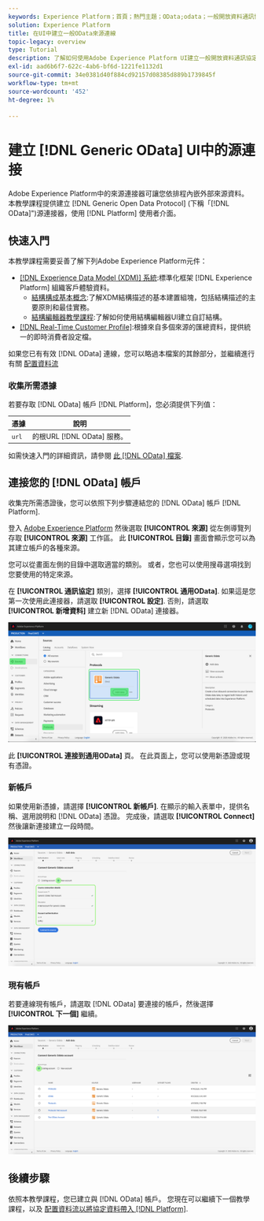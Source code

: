 ```yaml
---
keywords: Experience Platform；首頁；熱門主題；OData;odata；一般開放資料通訊協定
solution: Experience Platform
title: 在UI中建立一般OData來源連線
topic-legacy: overview
type: Tutorial
description: 了解如何使用Adobe Experience Platform UI建立一般開放資料通訊協定來源連線。
exl-id: aad6b6f7-622c-4ab6-bf6d-1221fe1132d1
source-git-commit: 34e0381d40f884cd92157d08385d889b1739845f
workflow-type: tm+mt
source-wordcount: '452'
ht-degree: 1%

---
```


# 建立 [!DNL Generic OData] UI中的源連接

Adobe Experience Platform中的來源連接器可讓您依排程內嵌外部來源資料。 本教學課程提供建立 [!DNL Generic Open Data Protocol] (下稱「[!DNL OData]&quot;)源連接器，使用 [!DNL Platform] 使用者介面。

## 快速入門

本教學課程需要妥善了解下列Adobe Experience Platform元件：

* [[!DNL Experience Data Model (XDM)] 系統](../../../../../xdm/home.md):標準化框架 [!DNL Experience Platform] 組織客戶體驗資料。
   * [結構構成基本概念](../../../../../xdm/schema/composition.md):了解XDM結構描述的基本建置組塊，包括結構描述的主要原則和最佳實務。
   * [結構編輯器教學課程](../../../../../xdm/tutorials/create-schema-ui.md):了解如何使用結構編輯器UI建立自訂結構。
* [[!DNL Real-Time Customer Profile]](../../../../../profile/home.md):根據來自多個來源的匯總資料，提供統一的即時消費者設定檔。

如果您已有有效 [!DNL OData] 連線，您可以略過本檔案的其餘部分，並繼續進行有關 [配置資料流](../../dataflow/protocols.md)

### 收集所需憑據

若要存取 [!DNL OData] 帳戶 [!DNL Platform]，您必須提供下列值：

| 憑據 | 說明 |
| ---------- | ----------- |
| `url` | 的根URL [!DNL OData] 服務。 |

如需快速入門的詳細資訊，請參閱 [此 [!DNL OData] 檔案](https://www.odata.org/getting-started/basic-tutorial/).

## 連接您的 [!DNL OData] 帳戶

收集完所需憑證後，您可以依照下列步驟連結您的 [!DNL OData] 帳戶 [!DNL Platform].

登入 [Adobe Experience Platform](https://platform.adobe.com) 然後選取 **[!UICONTROL 來源]** 從左側導覽列存取 **[!UICONTROL 來源]** 工作區。 此 **[!UICONTROL 目錄]** 畫面會顯示您可以為其建立帳戶的各種來源。

您可以從畫面左側的目錄中選取適當的類別。 或者，您也可以使用搜尋選項找到您要使用的特定來源。

在 **[!UICONTROL 通訊協定]** 類別，選擇 **[!UICONTROL 通用OData]**. 如果這是您第一次使用此連接器，請選取 **[!UICONTROL 設定]**. 否則，請選取 **[!UICONTROL 新增資料]** 建立新 [!DNL OData] 連接器。

![目錄](../../../../images/tutorials/create/odata/catalog.png)

此 **[!UICONTROL 連接到通用OData]** 頁。 在此頁面上，您可以使用新憑證或現有憑證。

### 新帳戶

如果使用新憑據，請選擇 **[!UICONTROL 新帳戶]**. 在顯示的輸入表單中，提供名稱、選用說明和 [!DNL OData] 憑證。 完成後，請選取 **[!UICONTROL Connect]** 然後讓新連接建立一段時間。

![connect](../../../../images/tutorials/create/odata/connect.png)

### 現有帳戶

若要連線現有帳戶，請選取 [!DNL OData] 要連接的帳戶，然後選擇 **[!UICONTROL 下一個]** 繼續。

![現有](../../../../images/tutorials/create/odata/existing.png)

## 後續步驟

依照本教學課程，您已建立與 [!DNL OData] 帳戶。 您現在可以繼續下一個教學課程，以及 [配置資料流以將協定資料帶入 [!DNL Platform]](../../dataflow/protocols.md).

